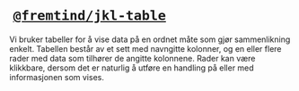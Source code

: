#  [`@fremtind/jkl-table`](https://jokul.fremtind.no/komponenter/table)

Vi bruker tabeller for å vise data på en ordnet måte som gjør sammenlikning enkelt. Tabellen består av et sett med navngitte kolonner, og en eller flere rader med data som tilhører de angitte kolonnene. Rader kan være klikkbare, dersom det er naturlig å utføre en handling på eller med informasjonen som vises.
